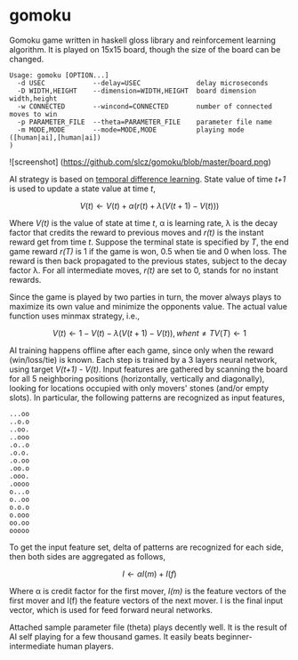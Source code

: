 # gomoku
Gomoku game written in haskell gloss library and reinforcement learning algorithm. It is played on 15x15 board, though the size of the board can be changed.

```
Usage: gomoku [OPTION...]
  -d USEC            --delay=USEC              delay microseconds
  -D WIDTH,HEIGHT    --dimension=WIDTH,HEIGHT  board dimension width,height
  -w CONNECTED       --wincond=CONNECTED       number of connected moves to win
  -p PARAMETER_FILE  --theta=PARAMETER_FILE    parameter file name
  -m MODE,MODE       --mode=MODE,MODE          playing mode ([human|ai],[human|ai])
)
```

![screenshot] (https://github.com/slcz/gomoku/blob/master/board.png)

AI strategy is based on [temporal difference learning](http://en.wikipedia.org/wiki/Temporal_difference_learning). State value of time _t+1_ is used to update a state value at time _t_,
```math
        V(t) ← V(t) + α(r(t) + λ(V(t+1) - V(t)))
```
Where _V(t)_ is the value of state at time _t_, α is learning rate, λ is the decay factor that credits the reward to previous moves and _r(t)_ is the instant reward get from time _t_. Suppose the terminal state is specified by _T_, the end game reward _r(T)_ is 1 if the game is won, 0.5 when tie and 0 when loss. The reward is then back propagated to the previous states, subject to the decay factor λ. For all intermediate moves, _r(t)_ are set to 0, stands for no instant rewards.

Since the game is played by two parties in turn, the mover always plays to maximize its own value and minimize the opponents value. The actual value function uses minmax strategy, i.e.,
```math
        V(t) ← 1 - V(t) - λ(V(t+1) - V(t)), when t ≠ T
        V(T) ← 1
```

AI training happens offline after each game, since only when the reward (win/loss/tie) is known. Each step is trained by a 3 layers neural network, using target _V(t+1) - V(t)_. Input features are gathered by scanning the board for all 5 neighboring positions (horizontally, vertically and diagonally), looking for locations occupied with only movers' stones (and/or empty slots). In particular, the following patterns are recognized as input features,
```
...oo
..o.o
..oo.
..ooo
.o..o
.o.o.
.o.oo
.oo.o
.ooo.
.oooo
o...o
o..oo
o.o.o
o.ooo
oo.oo
ooooo
```

To get the input feature set, delta of patterns are recognized for each side, then both sides are aggregated as follows,
```math
    I ← α I(m) + I(f)
```
Where α is credit factor for the first mover, _I(m)_ is the feature vectors of the first mover and I(f) the feature vectors of the next mover. I is the final input vector, which is used for feed forward neural networks.

Attached sample parameter file (theta) plays decently well. It is the result of AI self playing for a few thousand games. It easily beats beginner-intermediate human players.
